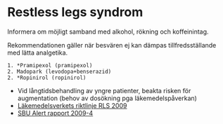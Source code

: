 Restless legs syndrom
=====================

Informera om möjligt samband med alkohol, rökning och koffeinintag.

Rekommendationen gäller när besvären ej kan dämpas tillfredsställande
med lätta analgetika.

    1. *Pramipexol (pramipexol)
    2. Madopark (levodopa+benserazid)
    2. *Ropinirol (ropinirol)

-   Vid långtidsbehandling av yngre patienter, beakta risken för augmentation
    (behov av dosökning pga läkemedelspåverkan)
-   [Läkemedelsverkets riktlinje RLS 2009](http://www.lakemedelsverket.se/malgrupp/Halso---sjukvard/Behandlings--rekommendationer/Behandlingsrekommendation---listan/Restless-legs-syndrom-RLS)
-   [SBU Alert rapport 2009-4](http://www.sbu.se/sv/Publicerat/Alert/Dopaminerga-medel-vid-restless-legs-syndrome)

